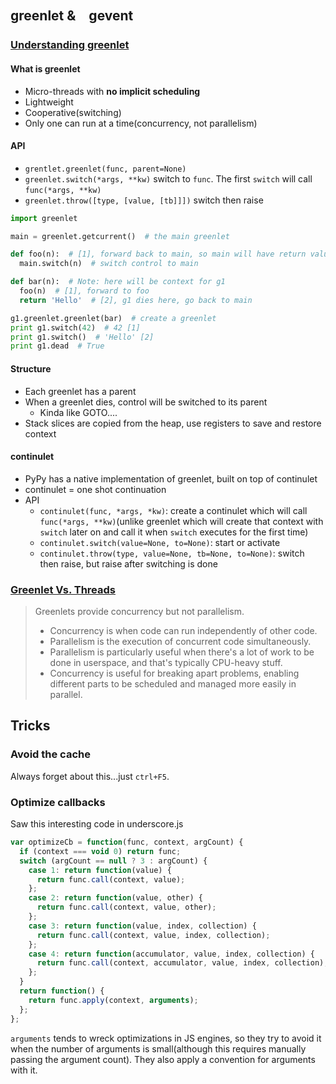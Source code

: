 ## greenlet &　gevent

### [Understanding greenlet](http://www.slideshare.net/saghul/understanding-greenlet)

#### What is greenlet

* Micro-threads with **no implicit scheduling**
* Lightweight
* Cooperative(switching)
* Only one can run at a time(concurrency, not parallelism)

#### API

* `grentlet.greenlet(func, parent=None)`
* `greenlet.switch(*args, **kw)` switch to `func`. The first `switch` will call `func(*args, **kw)`
* `greenlet.throw([type, [value, [tb]]])` switch then raise

```python
import greenlet

main = greenlet.getcurrent()  # the main greenlet

def foo(n):  # [1], forward back to main, so main will have return value 42
  main.switch(n)  # switch control to main

def bar(n):  # Note: here will be context for g1
  foo(n)  # [1], forward to foo
  return 'Hello'  # [2], g1 dies here, go back to main

g1.greenlet.greenlet(bar)  # create a greenlet
print g1.switch(42)  # 42 [1]
print g1.switch()  # 'Hello' [2]
print g1.dead  # True
```

#### Structure

* Each greenlet has a parent
* When a greenlet dies, control will be switched to its parent
  * Kinda like GOTO....
* Stack slices are copied from the heap, use registers to save and restore context

#### continulet

* PyPy has a native implementation of greenlet, built on top of continulet
* continulet = one shot continuation
* API
  * `continulet(func, *args, *kw)`: create a continulet which will call `func(*args, **kw)`(unlike greenlet which will create that context with `switch` later on and call it when `switch` executes for the first time)
  * `continulet.switch(value=None, to=None)`: start or activate
  * `continulet.throw(type, value=None, tb=None, to=None)`: switch then raise, but raise after switching is done

### [Greenlet Vs. Threads](http://stackoverflow.com/questions/15556718/greenlet-vs-threads)

> Greenlets provide concurrency but not parallelism.
> * Concurrency is when code can run independently of other code.
> * Parallelism is the execution of concurrent code simultaneously.
> * Parallelism is particularly useful when there's a lot of work to be done in userspace, and that's typically CPU-heavy stuff.
> * Concurrency is useful for breaking apart problems, enabling different parts to be scheduled and managed more easily in parallel.

## Tricks

### Avoid the cache

Always forget about this...just `ctrl+F5`.

### Optimize callbacks

Saw this interesting code in underscore.js

```javascript
var optimizeCb = function(func, context, argCount) {
  if (context === void 0) return func;
  switch (argCount == null ? 3 : argCount) {
    case 1: return function(value) {
      return func.call(context, value);
    };
    case 2: return function(value, other) {
      return func.call(context, value, other);
    };
    case 3: return function(value, index, collection) {
      return func.call(context, value, index, collection);
    };
    case 4: return function(accumulator, value, index, collection) {
      return func.call(context, accumulator, value, index, collection);
    };
  }
  return function() {
    return func.apply(context, arguments);
  };
};
```

`arguments` tends to wreck optimizations in JS engines, so they try to avoid it when the number of arguments is small(although this requires manually passing the argument count). They also apply a convention for arguments with it.